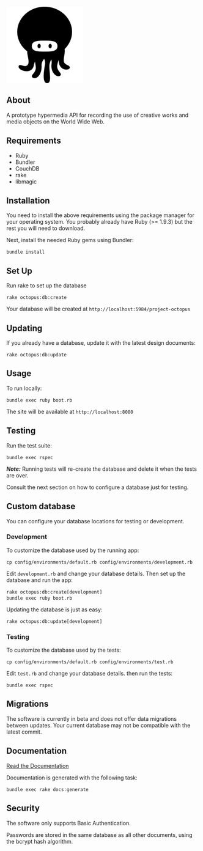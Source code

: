 ![Octopus](/public/assets/octopus.png?raw=true)

## About

A prototype hypermedia API for recording the use of creative works and media objects on the World Wide Web.

## Requirements

* Ruby
* Bundler
* CouchDB
* rake
* libmagic

## Installation

You need to install the above requirements using the package manager for your operating system. You probably already have Ruby (>= 1.9.3) but the rest you will need to download.

Next, install the needed Ruby gems using Bundler:

    bundle install

## Set Up

Run rake to set up the database

    rake octopus:db:create

Your database will be created at `http://localhost:5984/project-octopus`

## Updating

If you already have a database, update it with the latest design documents:

    rake octopus:db:update

## Usage

To run locally:

    bundle exec ruby boot.rb

The site will be available at `http://localhost:8080`

## Testing

Run the test suite:

    bundle exec rspec

***Note:*** Running tests will re-create the database and delete it when the tests are over.

Consult the next section on how to configure a database just for testing.

## Custom database

You can configure your database locations for testing or development.

### Development

To customize the database used by the running app:

    cp config/environments/default.rb config/environments/development.rb

Edit `development.rb` and change your database details. Then set up the database and run the app:

    rake octopus:db:create[development]
    bundle exec ruby boot.rb

Updating the database is just as easy:

    rake octopus:db:update[development]

### Testing

To customize the database used by the tests:

    cp config/environments/default.rb config/environments/test.rb

Edit `test.rb` and change your database details. then run the tests:

    bundle exec rspec

## Migrations

The software is currently in beta and does not offer data migrations between updates. Your current database may not be compatible with the latest commit.

## Documentation

[Read the Documentation](doc/api/index.markdown)

Documentation is generated with the following task:

    bundle exec rake docs:generate

## Security

The software only supports Basic Authentication.

Passwords are stored in the same database as all other documents, using the bcrypt hash algorithm.
